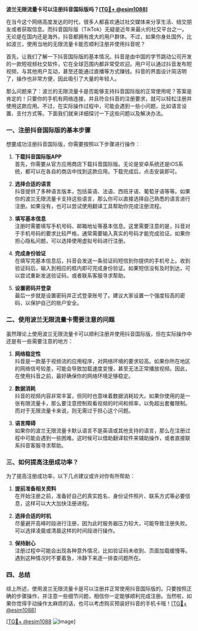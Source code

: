 **波兰无限流量卡可以注册抖音国际版吗？[[TG💪+ @esim1088](https://t.me/s/esim1088)]**

在当今这个网络高度发达的时代，很多人都喜欢通过社交媒体来分享生活、结交朋友或者获取信息。而抖音国际版（TikTok）无疑是近年来最火的社交平台之一。无论是在国内还是海外，抖音都拥有庞大的用户群体。不过，如果你身处国外，比如波兰，使用当地的无限流量卡能否顺利注册并使用抖音呢？

首先，让我们了解一下抖音国际版的基本情况。抖音是由中国的字节跳动公司开发的一款短视频社交软件，它在全球范围内都非常受欢迎。用户可以通过抖音发布短视频，与其他用户互动，甚至还能通过直播等方式赚钱。抖音的界面设计简洁明了，操作也非常方便，因此吸引了大量的年轻人。

那么问题来了：波兰的无限流量卡是否能够支持抖音国际版的正常使用呢？答案是肯定的！只要你的手机有网络连接，并且符合抖音的注册要求，就可以轻松注册并使用这款应用。不过，在实际操作过程中，可能会遇到一些小问题，比如语言设置、支付方式等。下面我们就来详细探讨一下这些问题以及解决办法。

### 一、注册抖音国际版的基本步骤

想要成功注册抖音国际版，你需要按照以下步骤进行操作：

1. **下载抖音国际版APP**  
   首先，你需要从官方应用商店下载抖音国际版。无论是安卓系统还是iOS系统，都可以在各自的商店中找到这款应用。下载完成后，点击安装即可。

2. **选择合适的语言**  
   抖音提供了多种语言版本，包括英语、法语、西班牙语、葡萄牙语等等。如果你的波兰无限流量卡支持这些语言，那么你可以直接选择自己熟悉的语言进行注册。如果没有，也可以尝试使用翻译工具帮助你完成注册流程。

3. **填写基本信息**  
   注册时需要填写手机号码、邮箱地址等基本信息。这里需要注意的是，抖音对于手机号码的要求比较严格，通常需要输入真实的号码才能完成验证。如果你担心隐私问题，可以选择使用虚拟号码进行注册。

4. **完成身份验证**  
   在填写完基本信息后，抖音会发送一条验证码短信到你提供的手机号上。收到验证码后，输入到相应的框内即可完成身份验证。如果短信没有及时到达，可以尝试重新发送验证码，或者联系客服寻求帮助。

5. **设置密码并登录**  
   最后一步就是设置密码并正式登录账号了。建议大家设置一个强度较高的密码，以保护自己的账户安全。

### 二、使用波兰无限流量卡需要注意的问题

虽然理论上使用波兰无限流量卡可以顺利注册并使用抖音国际版，但在实际操作中还是有一些需要注意的地方：

1. **网络稳定性**  
   抖音是一款基于视频流的应用程序，对网络环境的要求较高。如果你所在地区的网络信号较差，可能会导致加载速度变慢，甚至无法正常播放视频。因此，在使用抖音之前，最好确保你的网络环境足够稳定。

2. **数据消耗**  
   抖音的视频内容非常丰富，但同时也意味着数据消耗较大。如果你使用的是一张有限流量卡，那么要注意控制观看视频的时间和频率，以免超出套餐限制。而对于无限流量卡来说，则无需过于担心这个问题。

3. **语言障碍**  
   如果你的波兰无限流量卡默认语言不是英语或其他支持的语言，那么在注册过程中可能会遇到一些困难。这时候可以借助翻译软件来辅助操作，或者直接联系抖音客服寻求帮助。

### 三、如何提高注册成功率？

为了提高注册成功率，以下几点建议或许对你有所帮助：

1. **提前准备相关资料**  
   在开始注册之前，准备好自己的真实姓名、身份证件照片、联系方式等必要信息，这样可以大大加快注册进程。

2. **选择合适的时机**  
   尽量避开高峰时段进行注册，因为此时服务器压力较大，可能导致注册失败。可以选择凌晨或清晨这样的时间段进行操作。

3. **保持耐心**  
   注册过程中可能会出现各种意外情况，比如验证码未收到、页面加载缓慢等。遇到这种情况时不要着急，冷静下来逐一排查问题所在。

### 四、总结

综上所述，使用波兰无限流量卡是可以注册并正常使用抖音国际版的。只要按照正确的步骤操作，并注意一些细节问题，相信你一定能够顺利完成注册。当然啦，如果你觉得手动操作太麻烦的话，也可以考虑购买预装好抖音的手机卡哦！[[TG💪+ @esim1088](https://t.me/s/esim1088)]

[[TG💪+ @esim1088](https://t.me/s/esim1088) ![Image](https://i.postimg.cc/4NQfJmqS/Snipaste-2025-05-13-00-14-12.png)]